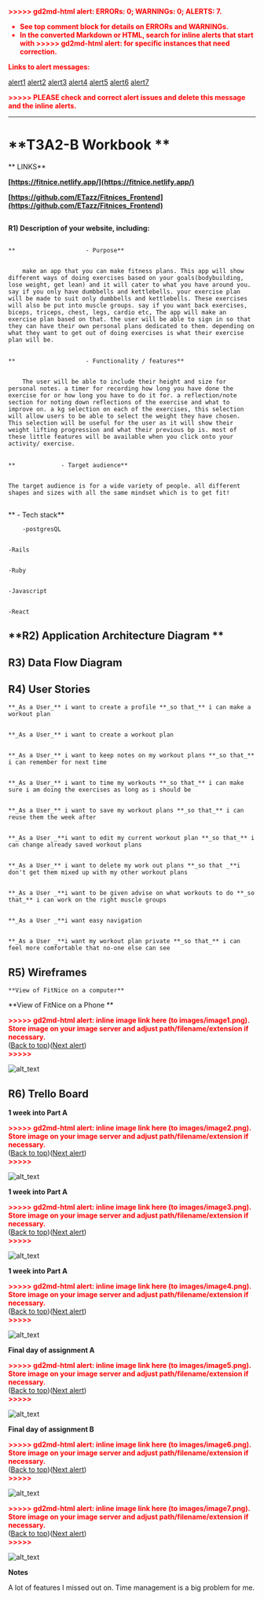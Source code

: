 <p style="color: red; font-weight: bold">>>>>>  gd2md-html alert:  ERRORs: 0; WARNINGs: 0; ALERTS: 7.</p>
<ul style="color: red; font-weight: bold"><li>See top comment block for details on ERRORs and WARNINGs. <li>In the converted Markdown or HTML, search for inline alerts that start with >>>>>  gd2md-html alert:  for specific instances that need correction.</ul>

<p style="color: red; font-weight: bold">Links to alert messages:</p><a href="#gdcalert1">alert1</a>
<a href="#gdcalert2">alert2</a>
<a href="#gdcalert3">alert3</a>
<a href="#gdcalert4">alert4</a>
<a href="#gdcalert5">alert5</a>
<a href="#gdcalert6">alert6</a>
<a href="#gdcalert7">alert7</a>

<p style="color: red; font-weight: bold">>>>>> PLEASE check and correct alert issues and delete this message and the inline alerts.<hr></p>



# **T3A2-B  Workbook **

**	LINKS**

**[https://fitnice.netlify.app/](https://fitnice.netlify.app/)**

**[https://github.com/ETazz/Fitnices_Frontend](https://github.com/ETazz/Fitnices_Frontend)**


## 
**R1)             Description of your website, including:**


## 
    **                    - Purpose**


    	make an app that you can make fitness plans. This app will show different ways of doing exercises based on your goals(bodybuilding, lose weight, get lean) and it will cater to what you have around you. say if you only have dumbbells and kettlebells. your exercise plan will be made to suit only dumbbells and kettlebells. These exercises will also be put into muscle groups. say if you want back exercises, biceps, triceps, chest, legs, cardio etc, The app will make an exercise plan based on that. the user will be able to sign in so that they can have their own personal plans dedicated to them. depending on what they want to get out of doing exercises is what their exercise plan will be. 


## 
    **                    - Functionality / features**


    	The user will be able to include their height and size for personal notes. a timer for recording how long you have done the exercise for or how long you have to do it for. a reflection/note section for noting down reflections of the exercise and what to improve on. a kg selection on each of the exercises, this selection will allow users to be able to select the weight they have chosen. This selection will be useful for the user as it will show their weight lifting progression and what their previous bp is. most of these little features will be available when you click onto your activity/ exercise.


## 
    **             - Target audience**


    The target audience is for a wide variety of people. all different shapes and sizes with all the same mindset which is to get fit!


## 
**             - Tech stack**


    	-postgresQL


    -Rails


    -Ruby


    -Javascript


    -React


## **R2)		Application Architecture Diagram		**


## **R3)		Data Flow Diagram**


## **R4)		User Stories**

	**_As a User_** i want to create a profile **_so that_** i can make a workout plan


    **_As a User_** i want to create a workout plan


    **_As a User_** i want to keep notes on my workout plans **_so that_** i can remember for next time


    **_As a User_** i want to time my workouts **_so that_** i can make sure i am doing the exercises as long as i should be


    **_As a User_** i want to save my workout plans **_so that_** i can reuse them the week after


    **_As a User _**i want to edit my current workout plan **_so that_** i can change already saved workout plans


    **_As a User_** i want to delete my work out plans **_so that _**i don't get them mixed up with my other workout plans


    **_As a User _**i want to be given advise on what workouts to do **_so that_** i can work on the right muscle groups


    **_As a User _**i want easy navigation


    **_As a User _**i want my workout plan private **_so that_** i can feel more comfortable that no-one else can see


## **R5)		Wireframes**

	

	**View of FitNice on a computer**


**View of FitNice on a Phone **



<p id="gdcalert1" ><span style="color: red; font-weight: bold">>>>>>  gd2md-html alert: inline image link here (to images/image1.png). Store image on your image server and adjust path/filename/extension if necessary. </span><br>(<a href="#">Back to top</a>)(<a href="#gdcalert2">Next alert</a>)<br><span style="color: red; font-weight: bold">>>>>> </span></p>


![alt_text](images/image1.png "image_tooltip")



## **R6)		Trello Board**

**1 week into Part A**



<p id="gdcalert2" ><span style="color: red; font-weight: bold">>>>>>  gd2md-html alert: inline image link here (to images/image2.png). Store image on your image server and adjust path/filename/extension if necessary. </span><br>(<a href="#">Back to top</a>)(<a href="#gdcalert3">Next alert</a>)<br><span style="color: red; font-weight: bold">>>>>> </span></p>


![alt_text](images/image2.png "image_tooltip")


**1 week into Part A**



<p id="gdcalert3" ><span style="color: red; font-weight: bold">>>>>>  gd2md-html alert: inline image link here (to images/image3.png). Store image on your image server and adjust path/filename/extension if necessary. </span><br>(<a href="#">Back to top</a>)(<a href="#gdcalert4">Next alert</a>)<br><span style="color: red; font-weight: bold">>>>>> </span></p>


![alt_text](images/image3.png "image_tooltip")


**1 week into Part A**



<p id="gdcalert4" ><span style="color: red; font-weight: bold">>>>>>  gd2md-html alert: inline image link here (to images/image4.png). Store image on your image server and adjust path/filename/extension if necessary. </span><br>(<a href="#">Back to top</a>)(<a href="#gdcalert5">Next alert</a>)<br><span style="color: red; font-weight: bold">>>>>> </span></p>


![alt_text](images/image4.png "image_tooltip")


**Final day of assignment A**



<p id="gdcalert5" ><span style="color: red; font-weight: bold">>>>>>  gd2md-html alert: inline image link here (to images/image5.png). Store image on your image server and adjust path/filename/extension if necessary. </span><br>(<a href="#">Back to top</a>)(<a href="#gdcalert6">Next alert</a>)<br><span style="color: red; font-weight: bold">>>>>> </span></p>


![alt_text](images/image5.png "image_tooltip")


**Final day of assignment B**



<p id="gdcalert6" ><span style="color: red; font-weight: bold">>>>>>  gd2md-html alert: inline image link here (to images/image6.png). Store image on your image server and adjust path/filename/extension if necessary. </span><br>(<a href="#">Back to top</a>)(<a href="#gdcalert7">Next alert</a>)<br><span style="color: red; font-weight: bold">>>>>> </span></p>


![alt_text](images/image6.png "image_tooltip")




<p id="gdcalert7" ><span style="color: red; font-weight: bold">>>>>>  gd2md-html alert: inline image link here (to images/image7.png). Store image on your image server and adjust path/filename/extension if necessary. </span><br>(<a href="#">Back to top</a>)(<a href="#gdcalert8">Next alert</a>)<br><span style="color: red; font-weight: bold">>>>>> </span></p>


![alt_text](images/image7.png "image_tooltip")


**Notes**

A lot of features I missed out on. Time management is a big problem for me. 
